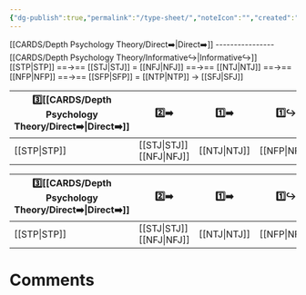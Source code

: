 ```yaml
---
{"dg-publish":true,"permalink":"/type-sheet/","noteIcon":"","created":"2023-04-19T21:35:37.710+02:00","updated":"2023-04-19T22:45:45.342+02:00"}
---
```



[[CARDS/Depth Psychology Theory/Direct➡️\|Direct➡️]] ----------------[[CARDS/Depth Psychology Theory/Informative↪️\|Informative↪️]]
[[STP\|STP]] ==→== [[STJ\|STJ]] = [[NFJ\|NFJ]] ==→== [[NTJ\|NTJ]] ==→== [[NFP\|NFP]] ==→== [[SFP\|SFP]] = [[NTP\|NTP]] → [[SFJ\|SFJ]]

|3️⃣[[CARDS/Depth Psychology Theory/Direct➡️\|Direct➡️]] |    2️⃣➡️    |   1️⃣➡️   |    1️⃣↪️    |  2️⃣↪️  | 3️⃣[[CARDS/Depth Psychology Theory/Informative↪️\|Informative↪️]]|
| --------- | ----------- | ----------- | ------- | ------- | ----- |
| [[STP\|STP]]      | [[STJ\|STJ]]    [[NFJ\|NFJ]] | [[NTJ\|NTJ]]          | [[NFP\|NFP]] | [[SFP\|SFP]]    [[NTP\|NTP]] |   [[SFJ\|SFJ]]                 |


|3️⃣[[CARDS/Depth Psychology Theory/Direct➡️\|Direct➡️]] |    2️⃣➡️    |   1️⃣➡️   |    1️⃣↪️    |  2️⃣↪️  | 3️⃣[[CARDS/Depth Psychology Theory/Informative↪️\|Informative↪️]]|
| --------- | ----------- | ----------- | ------- | ------- | ----- |
| [[STP\|STP]]      | [[STJ\|STJ]]    [[NFJ\|NFJ]] | [[NTJ\|NTJ]]          | [[NFP\|NFP]] | [[SFP\|SFP]]    [[NTP\|NTP]] |   [[SFJ\|SFJ]]                 |




# Comments 
<script src="https://utteranc.es/client.js"
        repo="Heart4sides/Comment_Section"
        issue-term="pathname"
        theme="gruvbox-dark"
        crossorigin="anonymous"
        async>
</script>